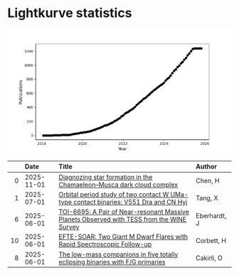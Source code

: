 
<h1>Lightkurve statistics</h1>
  
![publications](lightkurve-publications.png)  
  
|    | Date       | Title                                                                                                                                                       | Author       |
|---:|:-----------|:------------------------------------------------------------------------------------------------------------------------------------------------------------|:-------------|
|  0 | 2025-11-01 | [Diagnozing star formation in the Chamaeleon–Musca dark cloud complex](https://ui.adsabs.harvard.edu/abs/2025NewA..12002421C/abstract)                      | Chen, H      |
|  1 | 2025-07-01 | [Orbital period study of two contact W UMa-type contact binaries: V551 Dra and CN Hyi](https://ui.adsabs.harvard.edu/abs/2025NewA..11702357T/abstract)      | Tang, X      |
|  6 | 2025-06-01 | [TOI-6695: A Pair of Near-resonant Massive Planets Observed with TESS from the WINE Survey](https://ui.adsabs.harvard.edu/abs/2025AJ....169..298E/abstract) | Eberhardt, J |
| 10 | 2025-06-01 | [EFTE-SOAR: Two Giant M Dwarf Flares with Rapid Spectroscopic Follow-up](https://ui.adsabs.harvard.edu/abs/2025AJ....169..302C/abstract)                    | Corbett, H   |
|  8 | 2025-06-01 | [The low-mass companions in five totally eclipsing binaries with F/G primaries](https://ui.adsabs.harvard.edu/abs/2025MNRAS.540..612C/abstract)             | Cakirli, O   |
